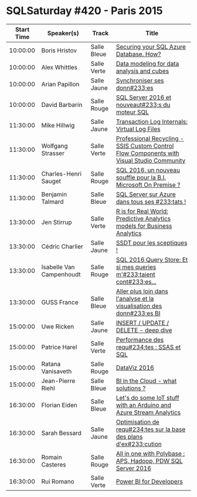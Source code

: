 # SQLSaturday #420 - Paris 2015
Start Time|Speaker(s)|Track|Title
---|---|---|---
10:00:00|Boris Hristov|Salle Bleue|[Securing your SQL Azure Database. How?](10988.md)
10:00:00|Alex Whittles|Salle Verte|[Data modeling for data analysis and cubes](36675.md)
10:00:00|Arian Papillon|Salle Jaune|[Synchroniser ses donn#233;es](37323.md)
10:00:00|David Barbarin|Salle Rouge|[SQL Server 2016 et nouveaut#233;s du moteur SQL](37473.md)
11:30:00|Mike Hillwig|Salle Jaune|[Transaction Log Internals: Virtual Log Files](20581.md)
11:30:00|Wolfgang Strasser|Salle Verte|[Professional Recycling - SSIS Custom Control Flow Components with Visual Studio Community](28259.md)
11:30:00|Charles-Henri Sauget|Salle Rouge|[SQL 2016, un nouveau souffle pour la B.I. Microsoft On Premise ?](37208.md)
11:30:00|Benjamin Talmard|Salle Bleue|[SQL Server sur Azure dans tous ses #233;tats !](37431.md)
13:30:00|Jen Stirrup|Salle Verte|[R is for Real World: Predictive Analytics models for Business Analytics](16425.md)
13:30:00|Cédric Charlier|Salle Jaune|[SSDT pour les sceptiques !](37390.md)
13:30:00|Isabelle Van Campenhoudt|Salle Rouge|[SQL 2016 Query Store: Et si mes queries m'#233;taient cont#233;es...](37460.md)
13:30:00|GUSS France|Salle Bleue|[Aller plus loin dans l'analyse et la visualisation des donn#233;es BI](40168.md)
15:00:00|Uwe Ricken|Salle Jaune|[INSERT / UPDATE / DELETE - deep dive](27300.md)
15:00:00|Patrice Harel|Salle Verte|[Performance des requ#234;tes : SSAS et SQL](37372.md)
15:00:00|Ratana Vanisaveth|Salle Rouge|[DataViz 2016](37452.md)
15:00:00|Jean-Pierre Riehl|Salle Bleue|[BI in the Cloud - what solutions ?](37480.md)
16:30:00|Florian Eiden|Salle Bleue|[Let's do some IoT stuff with an Arduino and Azure Stream Analytics](14282.md)
16:30:00|Sarah Bessard|Salle Jaune|[Optimisation de requ#234;tes sur la base des plans d'ex#233;cution](36894.md)
16:30:00|Romain Casteres|Salle Rouge|[All in one with Polybase : APS, Hadoop, PDW  SQL Server 2016](36970.md)
16:30:00|Rui Romano|Salle Verte|[Power BI for Developers](37370.md)
